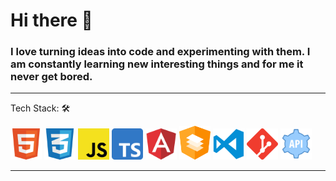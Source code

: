 # Hi there 👋


### I love turning ideas into code and experimenting with them. I am constantly learning new interesting things and for me it never get bored.


<hr>  
Tech Stack: 🛠
<p align="left">
  <img src="./icons/html.png" width="50" alt="html" title="HTML">
  <img src="./icons/css.png" width="50" alt="css" title="CSS">
  <img src="./icons/javascript.png" width="50" alt="js" title="JS">
  <img src="./icons/ts-logo-512.png" width="50" alt="ts" title="TS">
  <img src="./icons/angular.png" width="50" alt="angular" title="Angualr">
  <img src="./icons/ng-material.png" width="50" alt="ngMaterial" title="ngMaterial">
<img src="./icons/visual-studio-code.png" width="50" alt="vsc" title="VSC">
<img src="./icons/git.png" width="50" alt="git" title="Git">
  <img src="./icons/rest-api.png" width="50" alt="rest-api" title="REST-API">
</p>
<hr>


<!--
**GeorgStrassberger/GeorgStrassberger** is a ✨ _special_ ✨ repository because its `README.md` (this file) appears on your GitHub profile.

Here are some ideas to get you started:

- 🔭 I’m currently working on ...
- 🌱 I’m currently learning ...
- 👯 I’m looking to collaborate on ...
- 🤔 I’m looking for help with ...
- 💬 Ask me about ...
- 📫 How to reach me: ...
- 😄 Pronouns: ...
- ⚡ Fun fact: ...
-->

